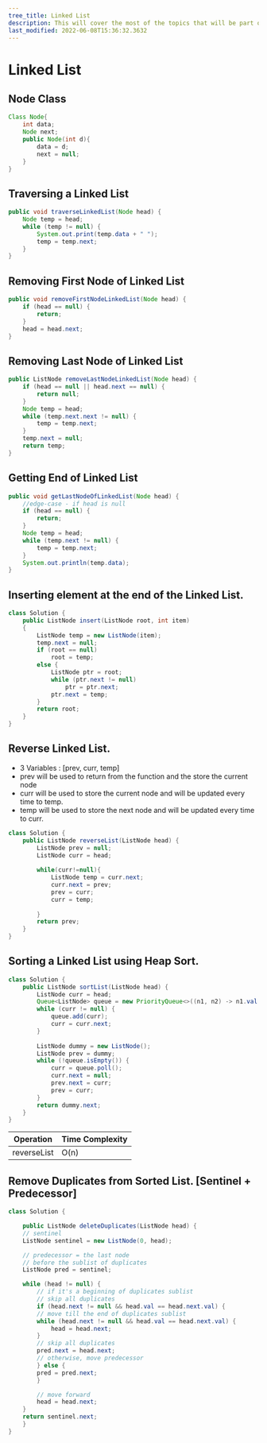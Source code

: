 ```yaml
---
tree_title: Linked List
description: This will cover the most of the topics that will be part of the linked list.
last_modified: 2022-06-08T15:36:32.3632
---
```


# Linked List

## Node Class

```java showLineNumbers
Class Node{
    int data;
    Node next;
    public Node(int d){
        data = d;
        next = null;
    }
}
```

## Traversing a Linked List

```java showLineNumbers
public void traverseLinkedList(Node head) {
    Node temp = head;
    while (temp != null) {
        System.out.print(temp.data + " ");
        temp = temp.next;
    }
}
```

## Removing First Node of Linked List

```java showLineNumbers
public void removeFirstNodeLinkedList(Node head) {
    if (head == null) {
        return;
    }
    head = head.next;
}
```

## Removing Last Node of Linked List

```java showLineNumbers
public ListNode removeLastNodeLinkedList(Node head) {
    if (head == null || head.next == null) {
        return null;
    }
    Node temp = head;
    while (temp.next.next != null) {
        temp = temp.next;
    }
    temp.next = null;
    return temp;
}
```

## Getting End of Linked List

```java showLineNumbers
public void getLastNodeOfLinkedList(Node head) {
    //edge-case - if head is null
    if (head == null) {
        return;
    }
    Node temp = head;
    while (temp.next != null) {
        temp = temp.next;
    }
    System.out.println(temp.data);
}
```

## Inserting element at the end of the Linked List.

```java showLineNumbers
class Solution {
    public ListNode insert(ListNode root, int item)
    {
        ListNode temp = new ListNode(item);
        temp.next = null;
        if (root == null)
            root = temp;
        else {
            ListNode ptr = root;
            while (ptr.next != null)
                ptr = ptr.next;
            ptr.next = temp;
        }
        return root;
    }
}
```

## Reverse Linked List.

<ul>
<li>3 Variables : [prev, curr, temp]</li>
<li>prev will be used to return from the function and the store the current node</li>
<li>curr will be used to store the current node and will be updated every time to temp.</li>
<li>temp will be used to store the next node and will be updated every time to curr.</li>
</ul>

```java showLineNumbers
class Solution {
    public ListNode reverseList(ListNode head) {
        ListNode prev = null;
        ListNode curr = head;
        
        while(curr!=null){
            ListNode temp = curr.next;
            curr.next = prev;
            prev = curr;
            curr = temp;
            
        }
        return prev;
    }
}
```

## Sorting a Linked List using Heap Sort.

```java showLineNumbers
class Solution {
    public ListNode sortList(ListNode head) {
        ListNode curr = head;
        Queue<ListNode> queue = new PriorityQueue<>((n1, n2) -> n1.val - n2.val); 
        while (curr != null) {
            queue.add(curr);
            curr = curr.next;
        }
        
        ListNode dummy = new ListNode();
        ListNode prev = dummy;
        while (!queue.isEmpty()) {
            curr = queue.poll();
            curr.next = null;
            prev.next = curr;
            prev = curr;
        }
        return dummy.next;
    }
}
```

| Operation   | Time Complexity |
| ----------- | --------------- |
| reverseList | O(n)            |

## Remove Duplicates from Sorted List. [Sentinel + Predecessor]

```java showLineNumbers
class Solution {

    public ListNode deleteDuplicates(ListNode head) {
    // sentinel
    ListNode sentinel = new ListNode(0, head);

    // predecessor = the last node
    // before the sublist of duplicates
    ListNode pred = sentinel;

    while (head != null) {
        // if it's a beginning of duplicates sublist
        // skip all duplicates
        if (head.next != null && head.val == head.next.val) {
        // move till the end of duplicates sublist
        while (head.next != null && head.val == head.next.val) {
            head = head.next;
        }
        // skip all duplicates
        pred.next = head.next;
        // otherwise, move predecessor
        } else {
        pred = pred.next;
        }

        // move forward
        head = head.next;
    }
    return sentinel.next;
    }
}
```
